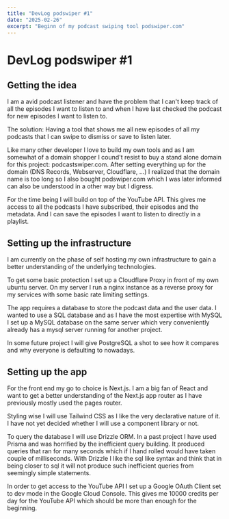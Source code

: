 ```yaml
---
title: "DevLog podswiper #1"
date: "2025-02-26"
excerpt: "Beginn of my podcast swiping tool podswiper.com"
---
```


# DevLog podswiper #1

## Getting the idea

I am a avid podcast listener and have the problem that I can't keep track of all the episodes I want to listen to and when I have last checked the podcast for new episodes I want to listen to.

The solution: Having a tool that shows me all new episodes of all my podcasts that I can swipe to dismiss or save to listen later.

Like many other developer I love to build my own tools and as I am somewhat of a domain shopper I cound't resist to buy a stand alone domain for this project: podcastswiper.com. After setting everything up for the domain (DNS Records, Webserver, Cloudflare, ...) I realized that the domain name is too long so I also bought podswiper.com which I was later informed can also be understood in a other way but I digress.

For the time being I will build on top of the YouTube API. This gives me access to all the podcasts I have subscribed, their episodes and the metadata. And I can save the episodes I want to listen to directly in a playlist.

## Setting up the infrastructure

I am currently on the phase of self hosting my own infrastructure to gain a better understanding of the underlying technologies.

To get some basic protection I set up a Cloudflare Proxy in front of my own ubuntu server. On my server I run a nginx instance as a reverse proxy for my services with some basic rate limiting settings.

The app requires a database to store the podcast data and the user data. I wanted to use a SQL database and as I have the most expertise with MySQL I set up a MySQL database on the same server which very conveniently already has a mysql server running for another project.

In some future project I will give PostgreSQL a shot to see how it compares and why everyone is defaulting to nowadays.

## Setting up the app

For the front end my go to choice is Next.js. I am a big fan of React and want to get a better understanding of the Next.js app router as I have previously mostly used the pages router.

Styling wise I will use Tailwind CSS as I like the very declarative nature of it. I have not yet decided whether I will use a component library or not.

To query the database I will use Drizzle ORM. In a past project I have used Prisma and was horrified by the inefficient query building. It produced queries that ran for many seconds which if I hand rolled would have taken couple of milliseconds. With Drizzle I like the sql like syntax and think that in being closer to sql it will not produce such inefficient queries from seemingly simple statements.

In order to get access to the YouTube API I set up a Google OAuth Client set to dev mode in the Google Cloud Console. This gives me 10000 credits per day for the YouTube API which should be more than enough for the beginning.
